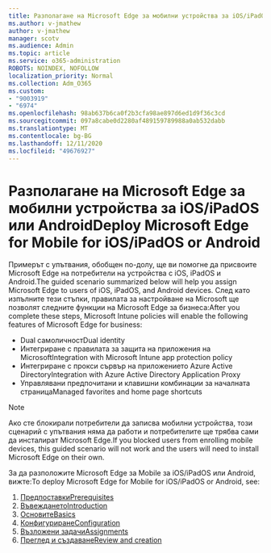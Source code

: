 ```yaml
---
title: Разполагане на Microsoft Edge за мобилни устройства за iOS/iPadOS или Android
ms.author: v-jmathew
author: v-jmathew
manager: scotv
ms.audience: Admin
ms.topic: article
ms.service: o365-administration
ROBOTS: NOINDEX, NOFOLLOW
localization_priority: Normal
ms.collection: Adm_O365
ms.custom:
- "9003919"
- "6974"
ms.openlocfilehash: 98ab637b6ca0f2b3cfa98ae897d6ed1d9f36c3cd
ms.sourcegitcommit: 097a8cabe0d2280af489159789988a0ab532dabb
ms.translationtype: MT
ms.contentlocale: bg-BG
ms.lasthandoff: 12/11/2020
ms.locfileid: "49676927"
---
```

# <a name="deploy-microsoft-edge-for-mobile-for-iosipados-or-android"></a><span data-ttu-id="29547-102">Разполагане на Microsoft Edge за мобилни устройства за iOS/iPadOS или Android</span><span class="sxs-lookup"><span data-stu-id="29547-102">Deploy Microsoft Edge for Mobile for iOS/iPadOS or Android</span></span>

<span data-ttu-id="29547-103">Примерът с упътвания, обобщен по-долу, ще ви помогне да присвоите Microsoft Edge на потребители на устройства с iOS, iPadOS и Android.</span><span class="sxs-lookup"><span data-stu-id="29547-103">The guided scenario summarized below will help you assign Microsoft Edge to users of iOS, iPadOS, and Android devices.</span></span> <span data-ttu-id="29547-104">След като изпълните тези стъпки, правилата за настройване на Microsoft ще позволят следните функции на Microsoft Edge за бизнеса:</span><span class="sxs-lookup"><span data-stu-id="29547-104">After you complete these steps, Microsoft Intune policies will enable the following features of Microsoft Edge for business:</span></span>

- <span data-ttu-id="29547-105">Dual самоличност</span><span class="sxs-lookup"><span data-stu-id="29547-105">Dual identity</span></span>
- <span data-ttu-id="29547-106">Интегриране с правилата за защита на приложения на Microsoft</span><span class="sxs-lookup"><span data-stu-id="29547-106">Integration with Microsoft Intune app protection policy</span></span>
- <span data-ttu-id="29547-107">Интегриране с прокси сървър на приложението Azure Active Directory</span><span class="sxs-lookup"><span data-stu-id="29547-107">Integration with Azure Active Directory Application Proxy</span></span>
- <span data-ttu-id="29547-108">Управлявани предпочитани и клавишни комбинации за началната страница</span><span class="sxs-lookup"><span data-stu-id="29547-108">Managed favorites and home page shortcuts</span></span>

> [!NOTE]
> <span data-ttu-id="29547-109">Ако сте блокирали потребители да записва мобилни устройства, този сценарий с упътвания няма да работи и потребителите ще трябва сами да инсталират Microsoft Edge.</span><span class="sxs-lookup"><span data-stu-id="29547-109">If you blocked users from enrolling mobile devices, this guided scenario will not work and the users will need to install Microsoft Edge on their own.</span></span>

<span data-ttu-id="29547-110">За да разположите Microsoft Edge за Mobile за iOS/iPadOS или Android, вижте:</span><span class="sxs-lookup"><span data-stu-id="29547-110">To deploy Microsoft Edge for Mobile for iOS/iPadOS or Android, see:</span></span>

1. [<span data-ttu-id="29547-111">Предпоставки</span><span class="sxs-lookup"><span data-stu-id="29547-111">Prerequisites</span></span>](https://go.microsoft.com/fwlink/?linkid=2133027)
2. [<span data-ttu-id="29547-112">Въвеждането</span><span class="sxs-lookup"><span data-stu-id="29547-112">Introduction</span></span>](https://go.microsoft.com/fwlink/?linkid=2133520)
3. [<span data-ttu-id="29547-113">Основите</span><span class="sxs-lookup"><span data-stu-id="29547-113">Basics</span></span>](https://go.microsoft.com/fwlink/?linkid=2133421)
4. [<span data-ttu-id="29547-114">Конфигуриране</span><span class="sxs-lookup"><span data-stu-id="29547-114">Configuration</span></span>](https://go.microsoft.com/fwlink/?linkid=2133521)
5. [<span data-ttu-id="29547-115">Възложени задачи</span><span class="sxs-lookup"><span data-stu-id="29547-115">Assignments</span></span>](https://go.microsoft.com/fwlink/?linkid=2132869)
6. [<span data-ttu-id="29547-116">Преглед и създаване</span><span class="sxs-lookup"><span data-stu-id="29547-116">Review and creation</span></span>](https://go.microsoft.com/fwlink/?linkid=2133522)
